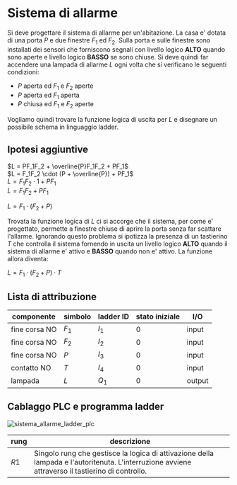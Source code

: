 # Sistema di allarme  

Si deve progettare il sistema di allarme per un'abitazione. La casa e' dotata di una porta $P$ e due finestre $F_1$ ed $F_2$. Sulla porta e sulle finestre sono installati dei sensori che forniscono segnali con livello logico **ALTO** quando sono aperte e livello logico **BASSO** se sono chiuse. Si deve quindi far accendere una lampada di allarme $L$ ogni volta che si verificano le seguenti condizioni:  

* $P$ aperta ed $F_1$ e $F_2$ aperte
* $P$ aperta ed $F_1$ aperta
* $P$ chiusa ed $F_1$ e $F_2$ aperte

Vogliamo quindi trovare la funzione logica di uscita per $L$ e disegnare un possibile schema in linguaggio ladder.  

## Ipotesi aggiuntive  

$L = PF_1F_2 + \overline{P}F_1F_2 + PF_1$  
$L = F_1F_2 \cdot (P + \overline{P}) + PF_1$  
$L = F_1F_2 \cdot 1 + PF_1$  
$L = F_1F_2 + PF_1$  

$L = F_1 \cdot (F_2 + P)$  

Trovata la funzione logica di $L$ ci si accorge che il sistema, per come e' progettato, permette a finestre chiuse di aprire la porta senza far scattare l'allarme. Ignorando questo problema si ipotizza la presenza di un tastierino $T$ che controlla il sistema fornendo in uscita un livello logico **ALTO** quando il sistema di allarme e' attivo e **BASSO** quando non e' attivo. La funzione allora diventa:  

$L = F_1 \cdot (F_2 + P) \cdot T$  

## Lista di attribuzione  

| componente    | simbolo | ladder ID | stato iniziale | I/O    |
| ------------- | ------- | --------- | -------------- | ------ |
| fine corsa NO | $F_1$   | $I_1$     | 0              | input  |
| fine corsa NO | $F_2$   | $I_2$     | 0              | input  |
| fine corsa NO | $P$     | $I_3$     | 0              | input  |
| contatto NO   | $T$     | $I_4$     | 0              | input  |
| lampada       | $L$     | $Q_1$     | 0              | output |

## Cablaggo PLC e programma ladder  

![sistema_allarme_ladder_plc](https://github.com/dennyb87/elettrotecnica-serale/assets/7195133/e68bf1f7-d369-482b-923f-bbebd85905af)  

| rung | descrizione                                                                                                                                      |
| ---- | ------------------------------------------------------------------------------------------------------------------------------------------------ |
| $R1$ | Singolo rung che gestisce la logica di attivazione della lampada e l'autoritenuta. L'interruzione avviene attraverso il tastierino di controllo. |
